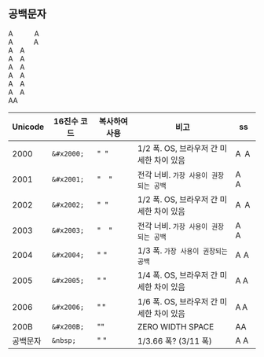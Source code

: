 ## 공백문자
A&nbsp;&nbsp;&nbsp;&nbsp;&nbsp;&nbsp;&nbsp;&nbsp;&nbsp;&nbsp;&nbsp;A  <!-- 1/4 폭 -->  
A      A       <!-- &#x2000; -->  
A A       <!-- &#x2001; -->  
A  A       <!-- &#x2002; -->  
A A       <!-- &#x2003; -->  
A   A       <!-- &#x2004; -->  
A    A       <!-- &#x2005; -->  
A      A       <!-- &#x2006; -->  
A​A        <!-- &#x200B; -->  

| Unicode | 16진수 코드 | 복사하여 사용 | 비고 | ss |
|---|---|---|---|---|
| 2000 | `&#x2000;` | " " | 1/2 폭. OS, 브라우저 간 미세한 차이 있음 | A A |
| 2001 | `&#x2001;` | " " | 전각 너비. `가장 사용이 권장되는 공백` | A A |
| 2002 | `&#x2002;` | " " | 1/2 폭. OS, 브라우저 간 미세한 차이 있음 | A A |
| 2003 | `&#x2003;` | " " | 전각 너비. `가장 사용이 권장되는 공백` | A A |
| 2004 | `&#x2004;` | " " | 1/3 폭. `가장 사용이 권장되는 공백` | A A |
| 2005 | `&#x2005;` | " " | 1/4 폭. OS, 브라우저 간 미세한 차이 있음 | A A |
| 2006 | `&#x2006;` | " " | 1/6 폭. OS, 브라우저 간 미세한 차이 있음 | A A |
| 200B | `&#x200B;` | "​" | ZERO WIDTH SPACE | A​A |
| 공백문자 | `&nbsp;` | "&nbsp;​" | 1/3.66 폭? (3/11 폭) | A​&nbsp;A |